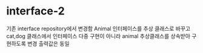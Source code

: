 # interface-2
기존 interface repository에서 변경함 
Animal 인터페이스를 추상 클래스로 바꾸고 
cat,dog 클래스에서 인터페이스 다중 구현이 아니라 animal 추상클래스를 상속받아 구현하도록 변경
출력값은 동일
